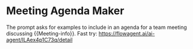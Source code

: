 # Meeting Agenda Maker
The prompt asks for examples to include in an agenda for a team meeting discussing {{Meeting-info}}.
Fast try: https://flowagent.ai/ai-agent/ILAex4p1C73q/detail
